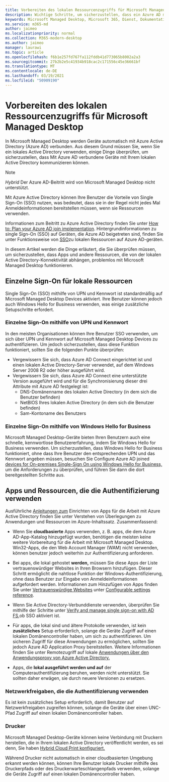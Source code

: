 ```yaml
---
title: Vorbereiten des lokalen Ressourcenzugriffs für Microsoft Managed Desktop
description: Wichtige Schritte, um sicherzustellen, dass ein Azure AD mit lokalem AD kommunizieren kann, um die Authentifizierung zu ermöglichen
keywords: Microsoft Managed Desktop, Microsoft 365, Dienst, Dokumentation
ms.service: m365-md
author: jaimeo
ms.localizationpriority: normal
ms.collection: M365-modern-desktop
ms.author: jaimeo
manager: laurawi
ms.topic: article
ms.openlocfilehash: f6b1e257fd767fa112fddb41d773065b8002a2a3
ms.sourcegitcommit: 27b2b2e5c41934b918cac2c171556c45e36661bf
ms.translationtype: MT
ms.contentlocale: de-DE
ms.lasthandoff: 03/19/2021
ms.locfileid: "50909190"
---
```

#  <a name="prepare-on-premises-resources-access-for-microsoft-managed-desktop"></a>Vorbereiten des lokalen Ressourcenzugriffs für Microsoft Managed Desktop

In Microsoft Managed Desktop werden Geräte automatisch mit Azure Active Directory (Azure AD) verbunden. Aus diesem Grund müssen Sie, wenn Sie ein lokales Active Directory verwenden, einige Dinge überprüfen, um sicherzustellen, dass Mit Azure AD verbundene Geräte mit Ihrem lokalen Active Directory kommunizieren können. 

> [!NOTE]  
> *Hybrid* Der Azure AD-Beitritt wird von Microsoft Managed Desktop nicht unterstützt.

Mit Azure Active Directory können Ihre Benutzer die Vorteile von Single Sign-On (SSO) nutzen, was bedeutet, dass sie in der Regel nicht jedes Mal Anmeldeinformationen bereitstellen müssen, wenn sie Ressourcen verwenden.

Informationen zum Beitritt zu Azure Active Directory finden Sie unter [How to: Plan your Azure AD join implementation](/azure/active-directory/devices/azureadjoin-plan). Hintergrundinformationen zu single Sign-On (SSO) auf Geräten, die Azure AD beigetreten sind, finden Sie unter Funktionsweise von [SSO](/azure/active-directory/devices/azuread-join-sso#how-it-works)zu lokalen Ressourcen auf Azure AD-geräten.


In diesem Artikel werden die Dinge erläutert, die Sie überprüfen müssen, um sicherzustellen, dass Apps und andere Ressourcen, die von der lokalen Active Directory-Konnektivität abhängen, problemlos mit Microsoft Managed Desktop funktionieren.


## <a name="single-sign-on-for-on-premises-resources"></a>Einzelne Sign-On für lokale Ressourcen

Single Sign-On (SSO) mithilfe von UPN und Kennwort ist standardmäßig auf Microsoft Managed Desktop Devices aktiviert. Ihre Benutzer können jedoch auch Windows Hello for Business verwenden, was einige zusätzliche Setupschritte erfordert. 

### <a name="single-sign-on-by-using-upn-and-password"></a>Einzelne Sign-On mithilfe von UPN und Kennwort

In den meisten Organisationen können Ihre Benutzer SSO verwenden, um sich über UPN und Kennwort auf Microsoft Managed Desktop Devices zu authentifizieren. Um jedoch sicherzustellen, dass diese Funktion funktioniert, sollten Sie die folgenden Punkte überprüfen:

- Vergewissern Sie sich, dass Azure AD Connect eingerichtet ist und einen lokalen Active Directory-Server verwendet, auf dem Windows Server 2008 R2 oder höher ausgeführt wird.
- Vergewissern Sie sich, dass Azure AD Connect eine unterstützte Version ausgeführt wird und für die Synchronisierung dieser drei Attribute mit Azure AD festgelegt ist: 
    - DNS-Domänenname des lokalen Active Directory (in dem sich die Benutzer befinden)
    - NetBIOS Ihres lokalen Active Directory (in dem sich die Benutzer befinden)
    - Sam-Kontoname des Benutzers


### <a name="single-sign-on-by-using-windows-hello-for-business"></a>Einzelne Sign-On mithilfe von Windows Hello for Business

Microsoft Managed Desktop-Geräte bieten Ihren Benutzern auch eine schnelle, kennwortlose Benutzererfahrung, indem Sie Windows Hello for Business verwenden. Um sicherzustellen, dass Windows Hello for Business funktioniert, ohne dass Ihre Benutzer den entsprechenden UPN und das Kennwort angeben müssen, besuchen Sie Configure Azure AD joined [devices for On-premises Single-Sign On using Windows Hello for Business,](/windows/security/identity-protection/hello-for-business/hello-hybrid-aadj-sso-base) um die Anforderungen zu überprüfen, und führen Sie dann die dort bereitgestellten Schritte aus.


## <a name="apps-and-resources-that-use-authentication"></a>Apps und Ressourcen, die die Authentifizierung verwenden

Ausführliche [Anleitungen zum](/azure/active-directory/devices/azureadjoin-plan#understand-considerations-for-applications-and-resources) Einrichten von Apps für die Arbeit mit Azure Active Directory finden Sie unter Verstehen von Überlegungen zu Anwendungen und Ressourcen im Azure-Inhaltssatz. Zusammenfassend:


- Wenn Sie **cloudbasierte** Apps verwenden, z. B. apps, die dem Azure AD-App-Katalog hinzugefügt wurden, benötigen die meisten keine weitere Vorbereitung für die Arbeit mit Microsoft Managed Desktop. Win32-Apps, die den Web Account Manager (WAM) nicht verwenden, können benutzer jedoch weiterhin zur Authentifizierung anforderen.

- Bei apps, die lokal gehostet **werden,** müssen Sie diese Apps der Liste vertrauenswürdiger Websites in Ihren Browsern hinzufügen. Dieser Schritt ermöglicht die nahtlose Funktion der Windows-Authentifizierung, ohne dass Benutzer zur Eingabe von Anmeldeinformationen aufgefordert werden. Informationen zum Hinzufügen von Apps finden Sie unter [Vertrauenswürdige Websites](../working-with-managed-desktop/config-setting-ref.md#trusted-sites) unter [Configurable settings reference](../working-with-managed-desktop/config-setting-ref.md).

- Wenn Sie Active Directory-Verbunddienste verwenden, überprüfen Sie mithilfe der Schritte unter [Verify and manage single sign-on with AD FS,](/previous-versions/azure/azure-services/jj151809(v=azure.100))ob SSO aktiviert ist. 

- Für apps, die lokal sind und ältere Protokolle verwenden, ist kein **zusätzliches** Setup erforderlich, solange die Geräte Zugriff auf einen lokalen Domänencontroller haben, um sich zu authentifizieren. Um sicheren Zugriff für diese Anwendungen zu ermöglichen, sollten Sie jedoch Azure AD Application Proxy bereitstellen. Weitere Informationen finden Sie unter Remotezugriff auf lokale [Anwendungen über den Anwendungsproxy von Azure Active Directory.](/azure/active-directory/manage-apps/application-proxy)

- Apps, die **lokal ausgeführt werden und auf** der Computerauthentifizierung beruhen, werden nicht unterstützt. Sie sollten daher erwägen, sie durch neuere Versionen zu ersetzen.

### <a name="network-shares-that-use-authentication"></a>Netzwerkfreigaben, die die Authentifizierung verwenden

Es ist kein zusätzliches Setup erforderlich, damit Benutzer auf Netzwerkfreigaben zugreifen können, solange die Geräte über einen UNC-Pfad Zugriff auf einen lokalen Domänencontroller haben.

### <a name="printers"></a>Drucker

Microsoft Managed Desktop-Geräte können keine Verbindung mit Druckern herstellen, die in Ihrem lokalen Active Directory veröffentlicht werden, es sei denn, Sie haben [Hybrid Cloud Print konfiguriert.](/windows-server/administration/hybrid-cloud-print/hybrid-cloud-print-deploy)

Während Drucker nicht automatisch in einer cloudbasierten Umgebung erkannt werden können, können Ihre Benutzer lokale Drucker mithilfe des Druckerpfads oder des Druckerwarteschlangenpfads verwenden, solange die Geräte Zugriff auf einen lokalen Domänencontroller haben.

<!--add fuller material on printers when available-->
